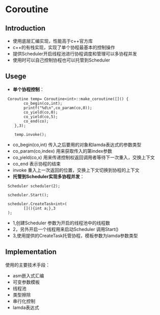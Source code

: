 # Coroutine
## Introduction
- 使用底层汇编实现，性能高于c++官方库
- c++的有栈实现，实现了单个协程最基本的控制操作
- 提供Scheduler开启线程池进行协程调度和管理可以多协程并发
- 使用时可以自己控制协程也可以托管到Scheduler
## Usege
- **单个协程控制**：
```
 Coroutine temp= Coroutine<int>::make_coroutine([]() {
        co_begin(co,int);
        printf("%d\n",co_param(co,0));
        co_yield(co,0);
        co_yield(co,5);
        co_end(co);
    },3);

    temp.invoke();
```
- co_begin(co,int) 传入之后要用的对象和lamda表达式的参数类型
- co_param(co,index) 用来获取传入的第index参数
- co_yield(co,x)  用来传递控制权返回调用者等待下一次重入，交换上下文
- co_end 表示协程的结束
- invoke 重入上一次返回的位置，交换上下文切换到协程的上下文
- **托管到Scheduler实现多协程并发**：
```
 Scheduler scheduler(2);

 scheduler.Start();
 
 scheduler.CreateTask<int>(
        [](){int a;},3
 );
```
- 1,创建Scheduler 参数为开启的线程池中的线程数
- 2，另外开启一个线程用来启动Scheduler 调用Start()
- 3,使用提供的CreateTask托管协程，模板参数为lamda参数类型
## Implementation
使用的主要技术手段：
- asm嵌入式汇编
- 可变参数模板
- 线程池
- 类型擦除
- 串行化控制
- lamda表达式
